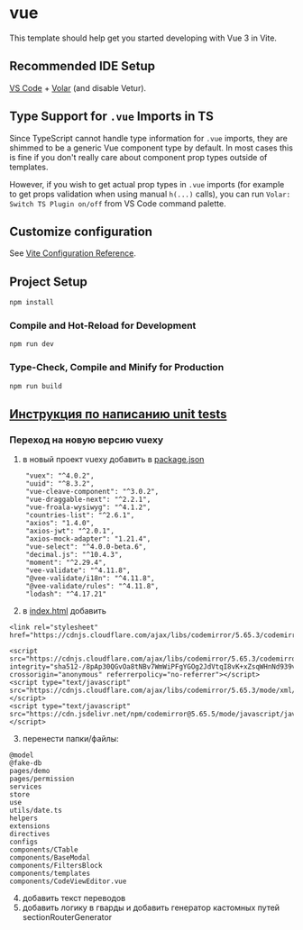 # vue

This template should help get you started developing with Vue 3 in Vite.

## Recommended IDE Setup

[VS Code](https://code.visualstudio.com/) + [Volar](https://marketplace.visualstudio.com/items?itemName=johnsoncodehk.volar) (and disable Vetur).

## Type Support for `.vue` Imports in TS

Since TypeScript cannot handle type information for `.vue` imports, they are shimmed to be a generic Vue component type by default. In most cases this is fine if you don't really care about component prop types outside of templates.

However, if you wish to get actual prop types in `.vue` imports (for example to get props validation when using manual `h(...)` calls), you can run `Volar: Switch TS Plugin on/off` from VS Code command palette.

## Customize configuration

See [Vite Configuration Reference](https://vitejs.dev/config/).

## Project Setup

```sh
npm install
```

### Compile and Hot-Reload for Development

```sh
npm run dev
```

### Type-Check, Compile and Minify for Production

```sh
npm run build
```
## [Инструкция по написанию unit tests](./tests/README.md)


### Переход на новую версию vuexy
1. в новый проект vuexy добавить в [package.json](package.json)
```
    "vuex": "^4.0.2",
    "uuid": "^8.3.2",
    "vue-cleave-component": "^3.0.2",
    "vue-draggable-next": "^2.2.1",
    "vue-froala-wysiwyg": "^4.1.2",
    "countries-list": "^2.6.1",
    "axios": "1.4.0",
    "axios-jwt": "^2.0.1",
    "axios-mock-adapter": "1.21.4",
    "vue-select": "^4.0.0-beta.6",
    "decimal.js": "^10.4.3",
    "moment": "^2.29.4",
    "vee-validate": "^4.11.8",
    "@vee-validate/i18n": "^4.11.8",
    "@vee-validate/rules": "^4.11.8",
    "lodash": "^4.17.21"
```

2. в [index.html](index.html) добавить 

```
<link rel="stylesheet" href="https://cdnjs.cloudflare.com/ajax/libs/codemirror/5.65.3/codemirror.min.css">

<script src="https://cdnjs.cloudflare.com/ajax/libs/codemirror/5.65.3/codemirror.min.js" integrity="sha512-/8pAp30QGvOa8tNBv7WmWiPFgYGOg2JdVtqI8vK+xZsqWHnNd939v9s+zJHXZcJe5wPD44D66zz+CLTD3KacYA==" crossorigin="anonymous" referrerpolicy="no-referrer"></script>
<script type="text/javascript" src="https://cdnjs.cloudflare.com/ajax/libs/codemirror/5.65.3/mode/xml/xml.min.js"></script>
<script type="text/javascript" src="https://cdn.jsdelivr.net/npm/codemirror@5.65.5/mode/javascript/javascript.js"></script>
```

3. перенести папки/файлы: 
```
@model 
@fake-db
pages/demo
pages/permission
services
store
use
utils/date.ts
helpers 
extensions
directives
configs
components/CTable
components/BaseModal
components/FiltersBlock
components/templates
components/CodeViewEditor.vue
```

4. добавить текст переводов
5. добавить логику в гварды и добавить генератор кастомных путей sectionRouterGenerator
